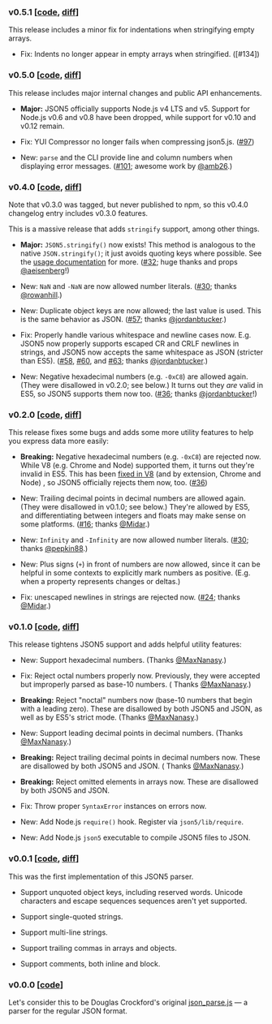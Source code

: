 ### v0.5.1 [[code][c0.5.1], [diff][d0.5.1]]

[c0.5.1]: https://github.com/aseemk/json5/tree/v0.5.1

[d0.5.1]: https://github.com/aseemk/json5/compare/v0.5.0...v0.5.1

This release includes a minor fix for indentations when stringifying empty arrays.

- Fix: Indents no longer appear in empty arrays when stringified. ([#134])

### v0.5.0 [[code][c0.5.0], [diff][d0.5.0]]

[c0.5.0]: https://github.com/aseemk/json5/tree/v0.5.0

[d0.5.0]: https://github.com/aseemk/json5/compare/v0.4.0...v0.5.0

This release includes major internal changes and public API enhancements.

- **Major:** JSON5 officially supports Node.js v4 LTS and v5. Support for Node.js v0.6 and v0.8 have been dropped, while
  support for v0.10 and v0.12 remain.

- Fix: YUI Compressor no longer fails when compressing json5.js. ([#97])

- New: `parse` and the CLI provide line and column numbers when displaying error messages. ([#101]; awesome work
  by [@amb26].)

### v0.4.0 [[code][c0.4.0], [diff][d0.4.0]]

[c0.4.0]: https://github.com/aseemk/json5/tree/v0.4.0

[d0.4.0]: https://github.com/aseemk/json5/compare/v0.2.0...v0.4.0

Note that v0.3.0 was tagged, but never published to npm, so this v0.4.0 changelog entry includes v0.3.0 features.

This is a massive release that adds `stringify` support, among other things.

- **Major:** `JSON5.stringify()` now exists!
  This method is analogous to the native `JSON.stringify()`; it just avoids quoting keys where possible. See
  the [usage documentation](./README.md#usage) for more.
  ([#32]; huge thanks and props [@aeisenberg]!)

- New: `NaN` and `-NaN` are now allowed number literals.
  ([#30]; thanks [@rowanhill].)

- New: Duplicate object keys are now allowed; the last value is used. This is the same behavior as JSON. ([#57];
  thanks [@jordanbtucker].)

- Fix: Properly handle various whitespace and newline cases now. E.g. JSON5 now properly supports escaped CR and CRLF
  newlines in strings, and JSON5 now accepts the same whitespace as JSON (stricter than ES5).
  ([#58], [#60], and [#63]; thanks [@jordanbtucker].)

- New: Negative hexadecimal numbers (e.g. `-0xC8`) are allowed again.
  (They were disallowed in v0.2.0; see below.)
  It turns out they *are* valid in ES5, so JSON5 supports them now too.
  ([#36]; thanks [@jordanbtucker]!)

### v0.2.0 [[code][c0.2.0], [diff][d0.2.0]]

[c0.2.0]: https://github.com/aseemk/json5/tree/v0.2.0

[d0.2.0]: https://github.com/aseemk/json5/compare/v0.1.0...v0.2.0

This release fixes some bugs and adds some more utility features to help you express data more easily:

- **Breaking:** Negative hexadecimal numbers (e.g. `-0xC8`) are rejected now. While V8 (e.g. Chrome and Node) supported
  them, it turns out they're invalid in ES5. This has been [fixed in V8][v8-hex-fix] (and by extension, Chrome and Node)
  , so JSON5 officially rejects them now, too. ([#36])

- New: Trailing decimal points in decimal numbers are allowed again.
  (They were disallowed in v0.1.0; see below.)
  They're allowed by ES5, and differentiating between integers and floats may make sense on some platforms. ([#16];
  thanks [@Midar].)

- New: `Infinity` and `-Infinity` are now allowed number literals.
  ([#30]; thanks [@pepkin88].)

- New: Plus signs (`+`) in front of numbers are now allowed, since it can be helpful in some contexts to explicitly mark
  numbers as positive.
  (E.g. when a property represents changes or deltas.)

- Fix: unescaped newlines in strings are rejected now.
  ([#24]; thanks [@Midar].)

### v0.1.0 [[code][c0.1.0], [diff][d0.1.0]]

[c0.1.0]: https://github.com/aseemk/json5/tree/v0.1.0

[d0.1.0]: https://github.com/aseemk/json5/compare/v0.0.1...v0.1.0

This release tightens JSON5 support and adds helpful utility features:

- New: Support hexadecimal numbers. (Thanks [@MaxNanasy].)

- Fix: Reject octal numbers properly now. Previously, they were accepted but improperly parsed as base-10 numbers. (
  Thanks [@MaxNanasy].)

- **Breaking:** Reject "noctal" numbers now (base-10 numbers that begin with a leading zero). These are disallowed by
  both JSON5 and JSON, as well as by ES5's strict mode. (Thanks [@MaxNanasy].)

- New: Support leading decimal points in decimal numbers.
  (Thanks [@MaxNanasy].)

- **Breaking:** Reject trailing decimal points in decimal numbers now. These are disallowed by both JSON5 and JSON. (
  Thanks [@MaxNanasy].)

- **Breaking:** Reject omitted elements in arrays now. These are disallowed by both JSON5 and JSON.

- Fix: Throw proper `SyntaxError` instances on errors now.

- New: Add Node.js `require()` hook. Register via `json5/lib/require`.

- New: Add Node.js `json5` executable to compile JSON5 files to JSON.

### v0.0.1 [[code][c0.0.1], [diff][d0.0.1]]

[c0.0.1]: https://github.com/aseemk/json5/tree/v0.0.1

[d0.0.1]: https://github.com/aseemk/json5/compare/v0.0.0...v0.0.1

This was the first implementation of this JSON5 parser.

- Support unquoted object keys, including reserved words. Unicode characters and escape sequences sequences aren't yet
  supported.

- Support single-quoted strings.

- Support multi-line strings.

- Support trailing commas in arrays and objects.

- Support comments, both inline and block.

### v0.0.0 [[code](https://github.com/aseemk/json5/tree/v0.0.0)]

Let's consider this to be Douglas Crockford's original [json_parse.js] — a parser for the regular JSON format.


[json_parse.js]: https://github.com/douglascrockford/JSON-js/blob/master/json_parse.js

[v8-hex-fix]: http://code.google.com/p/v8/issues/detail?id=2240

[@MaxNanasy]: https://github.com/MaxNanasy

[@Midar]: https://github.com/Midar

[@pepkin88]: https://github.com/pepkin88

[@rowanhill]: https://github.com/rowanhill

[@aeisenberg]: https://github.com/aeisenberg

[@jordanbtucker]: https://github.com/jordanbtucker

[@amb26]: https://github.com/amb26

[#16]: https://github.com/aseemk/json5/issues/16

[#24]: https://github.com/aseemk/json5/issues/24

[#30]: https://github.com/aseemk/json5/issues/30

[#32]: https://github.com/aseemk/json5/issues/32

[#36]: https://github.com/aseemk/json5/issues/36

[#57]: https://github.com/aseemk/json5/issues/57

[#58]: https://github.com/aseemk/json5/pull/58

[#60]: https://github.com/aseemk/json5/pull/60

[#63]: https://github.com/aseemk/json5/pull/63

[#97]: https://github.com/aseemk/json5/pull/97

[#101]: https://github.com/aseemk/json5/pull/101

